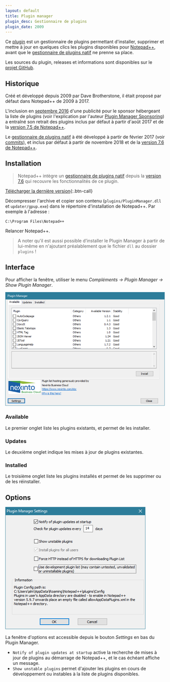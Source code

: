 ```yaml
---
layout: default
title: Plugin manager
plugin_desc: Gestionnaire de plugins
plugin_date: 2009
---
```

Ce [plugin](../plugins.md) est un gestionnaire de plugins permettant d'installer, supprimer et mettre à jour en quelques clics les plugins disponibles pour [Notepad++](../notepad++.md), avant que le [gestionnaire de plugins natif](../plugins.md) ne prenne sa place.

Les sources du plugin, releases et informations sont disponibles sur le [projet GitHub](https://github.com/davegb3/nppPluginManager).

## Historique

Créé et développé depuis 2009 par Dave Brotherstone, il était proposé par défaut dans Notepad++ de 2009 à 2017.

L'inclusion en [septembre 2016](https://github.com/bruderstein/nppPluginManager/commit/63af96b59e7105047790bed016b71d2dd709dd55) d'une publicité pour le sponsor hébergeant la liste de plugins (voir l'explication par l'auteur [Plugin Manager Sponsoring](https://bruderste.in/npp/pm/sponsor/)) a entraîné son retrait des plugins inclus par défaut à partir d'août 2017 et de la [version 7.5 de Notepad++](../historique-des-versions.md).

Le [gestionnaire de plugins natif](../plugins.md) à été développé à partir de février 2017 (voir [commits](https://github.com/notepad-plus-plus/notepad-plus-plus/search?o=asc&q=Plugin+Admin&s=committer-date&type=Commits)), et inclus par défaut à partir de novembre 2018 et de la [version 7.6 de Notepad++](../historique-des-versions.md).

## Installation

> Notepad++ intègre un [gestionnaire de plugins natif](../plugins.md) depuis la [version 7.6](../historique-des-versions.md) qui recouvre les fonctionnalités de ce plugin.

[Télécharger la dernière version](https://github.com/bruderstein/nppPluginManager/releases){:.btn-call}

Décompresser l'archive et copier son contenu (`plugins/PluginManager.dll` et `updater/gpup.exe`) dans le répertoire d'installation de Notepad++. Par exemple à l'adresse :

    C:\Program Files\Notepad++

Relancer Notepad++.

> A noter qu'il est aussi possible d’installer le Plugin Manager à partir de lui-même en n'ajoutant préalablement que le fichier `dll` au dossier `plugins` !

## Interface

Pour afficher la fenêtre, utiliser le menu *Compléments -> Plugin Manager -> Show Plugin Manager*.

![La fenêtre du Plugin Manager](/images/plugins/pluginmanager/npp_plugin_pluginmanager.png)

### Available

Le premier onglet liste les plugins existants, et permet de les installer.

### Updates

Le deuxième onglet indique les mises à jour de plugins existantes.

### Installed

Le troisième onglet liste les plugins installés et permet de les supprimer ou de les réinstaller.

## Options

![Paramètres du Plugin Manager](/images/plugins/pluginmanager/npp_plugin_pluginmanager_settings.png)

La fenêtre d'options est accessible depuis le bouton *Settings* en bas du Plugin Manager.

- `Notify of plugin updates at startup` active la recherche de mises à jour de plugins au démarrage de Notepad++, et le cas échéant affiche un message.
- `Show unstable plugins` permet d'ajouter les plugins en cours de développement ou instables à la liste de plugins disponibles.
